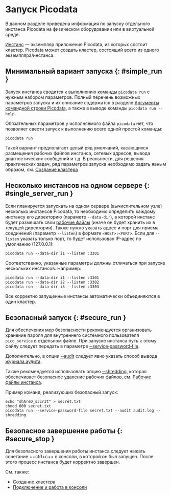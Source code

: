 # Запуск Picodata

В данном разделе приведена информация по запуску отдельного инстанса
Picodata на физическом оборудовании или в виртуальной среде.

[Инстанс](../overview/glossary.md#instance) — экземпляр приложения
Picodata, из которых состоит кластер. Picodata может создать кластер,
состоящий всего из одного экземпляра/инстанса.

## Минимальный вариант запуска {: #simple_run }

Запуск инстанса сводится к выполнению команды `picodata run` с нужным
набором параметров. Полный перечень
возможных параметров запуска и их описание содержатся в разделе
[Аргументы командной строки Picodata](../reference/cli.md), а также в выводе команды
`picodata run --help`.

Обязательных параметров у исполняемого файла `picodata` нет, что позволяет
свести запуск к выполнению всего одной простой команды:

```shell
picodata run
```

Такой вариант предполагает целый ряд умолчаний, касающихся размещения
рабочих файлов инстанса, сетевых адресов, вывода диагностических
сообщений и т.д. В реальности, для решения практических задач, ряд
параметров запуска необходимо задать явным образом, см. [Создание
кластера](../tutorial/deploy.md)

## Несколько инстансов на одном сервере {: #single_server_run }

Если планируется запускать на одном сервере (вычислительном узле)
несколько инстансов Picodata, то необходимо определить каждому инстансу
его директорию (параметр `--data-dir`), в которой инстанс будет
размещать свои [рабочие
файлы](../architecture/instance_runtime_files.md) (иначе он будет
хранить их в текущей директории). Также нужно указать адрес и порт для
приема соединений (параметр `--listen`) в формате `<HOST>:<PORT>`. Если
для `--listen` указать только порт, то будет использован IP-адрес по
умолчанию (127.0.0.1):

```shell
picodata run --data-dir i1 --listen :3301
```
Соответственно, указанные параметры должны отличаться при запуске
нескольких инстансов. Например:

```shell
picodata run --data-dir i1 --listen :3301
picodata run --data-dir i2 --listen :3302
picodata run --data-dir i3 --listen :3303
```

Все корректно запущенные инстансы автоматически объединяются в один кластер.

## Безопасный запуск {: #secure_run }

<!-- WARNING: "‑" below are non-breaking hyphen &#8209; -->

Для обеспечения мер безопасности рекомендуется организовать хранение
пароля для внутреннего системного пользователя `pico_service` в
отдельном файле. При запуске инстанса путь к этому файлу следует
передать в параметре [‑‑service‑password‑file][pwdfile].

Дополнительно, в опции [‑‑audit][audit] следует явно указать способ
вывода [журнала аудита](../tutorial/audit_log.md).

Также рекомендуется использовать опцию [‑‑shredding][shredding], которая
обеспечивает безопасное удаление рабочих файлов, см. [Рабочие файлы
инстанса](../architecture/instance_runtime_files.md).

Пример команд, реализующих безопасный запуск:

```shell
echo "shAreD_s3cr3t" > secret.txt
chmod 600 secret.txt
picodata run --service-password-file secret.txt --audit audit.log --shredding
```

[pwdfile]: ../reference/cli.md#run_service_password_file
[audit]: ../reference/cli.md#run_audit
[shredding]: ../reference/cli.md#run_shredding

## Безопасное завершение работы {: #secure_stop }

Для безопасного завершения работы инстанса следует нажать сочетание
++ctrl+c++ в консоли, в которой он был запущен. После этого процесс
инстанса будет корректно завершен.

См. также:

- [Создание кластера](deploy.md)
- [Подключение и работа в консоли](connecting.md)
